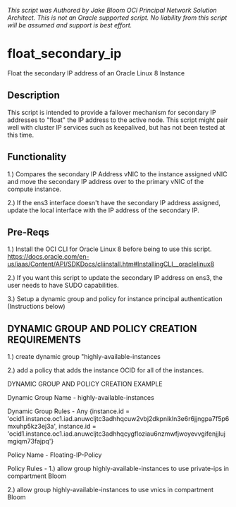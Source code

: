 *This script was Authored by Jake Bloom OCI Principal Network Solution Architect. This is not an Oracle supported script. No liability from this script will be assumed and support is best effort.*

# float_secondary_ip
Float the secondary IP address of an Oracle Linux 8 Instance

## Description

This script is intended to provide a failover mechanism for secondary IP addresses to "float" the IP address to the active node. This script might pair well with cluster IP services such as keepalived, but has not been tested at this time. 

## Functionality

1.) Compares the secondary IP Address vNIC to the instance assigned vNIC and move the secondary IP address over to the primary vNIC of the compute instance.

2.) If the ens3 interface doesn't have the secondary IP address assigned, update the local interface with the IP address of the secondary IP.

## Pre-Reqs

1.) Install the OCI CLI for Oracle Linux 8 before being to use this script. https://docs.oracle.com/en-us/iaas/Content/API/SDKDocs/cliinstall.htm#InstallingCLI__oraclelinux8

2.) If you want this script to update the secondary IP address on ens3, the user needs to have SUDO capabilities.

3.) Setup a dynamic group and policy for instance principal authentication (Instructions below)

## DYNAMIC GROUP AND POLICY CREATION REQUIREMENTS

1.) create dynamic group "highly-available-instances

2.) add a policy that adds the instance OCID for all of the instances.

DYNAMIC GROUP AND POLICY CREATION EXAMPLE

Dynamic Group Name - highly-available-instances

Dynamic Group Rules - Any {instance.id = 'ocid1.instance.oc1.iad.anuwcljtc3adhhqcuw2vbj2dkpnikln3e6r6jjngpa7f5p6mxuhp5kz3ej3a', instance.id = 'ocid1.instance.oc1.iad.anuwcljtc3adhhqcygfloziau6nzmwfjwoyevvgifenjjlujmgiqm73fajpq'}

Policy Name - Floating-IP-Policy

Policy Rules -
1.) allow group highly-available-instances to use private-ips in compartment Bloom

2.) allow group highly-available-instances to use vnics in compartment Bloom

